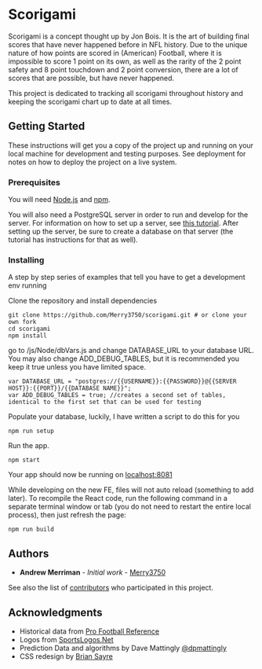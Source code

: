 # Scorigami

Scorigami is a concept thought up by Jon Bois. It is the art of building final scores that have never happened before in NFL history. Due to the unique nature of how points are scored in (American) Football, where it is impossible to score 1 point on its own, as well as the rarity of the 2 point safety and 8 point touchdown and 2 point conversion, there are a lot of scores that are possible, but have never happened.

This project is dedicated to tracking all scorigami throughout history and keeping the scorigami chart up to date at all times.

## Getting Started

These instructions will get you a copy of the project up and running on your local machine for development and testing purposes. See deployment for notes on how to deploy the project on a live system.

### Prerequisites

You will need [Node.js](https://nodejs.org/en/) and [npm](https://www.npmjs.com/).

You will also need a PostgreSQL server in order to run and develop for the server. For information on how to set up a server, see [this tutorial](https://www.techrepublic.com/blog/diy-it-guy/diy-a-postgresql-database-server-setup-anyone-can-handle/). After setting up the server, be sure to create a database on that server (the tutorial has instructions for that as well).

### Installing

A step by step series of examples that tell you have to get a development env running

Clone the repository and install dependencies

```
git clone https://github.com/Merry3750/scorigami.git # or clone your own fork
cd scorigami
npm install
```

go to /js/Node/dbVars.js and change DATABASE_URL to your database URL. You may also change ADD_DEBUG_TABLES, but it is recommended you keep it true unless you have limited space. 

```
var DATABASE_URL = "postgres://{{USERNAME}}:{{PASSWORD}}@{{SERVER HOST}}:{{PORT}}/{{DATABASE NAME}}";
var ADD_DEBUG_TABLES = true; //creates a second set of tables, identical to the first set that can be used for testing
```

Populate your database, luckily, I have written a script to do this for you

```
npm run setup
```

Run the app.

```
npm start
```

Your app should now be running on [localhost:8081](http://localhost:8081/)

While developing on the new FE, files will not auto reload (something to add later). 
To recompile the React code, run the following command in a separate terminal window or tab (you do not need to restart the entire local process), then just refresh the page:
```
npm run build
```

## Authors

* **Andrew Merriman** - *Initial work* - [Merry3750](https://github.com/Merry3750)

See also the list of [contributors](https://github.com/Merry3750/scorigami/graphs/contributors) who participated in this project.

## Acknowledgments

* Historical data from [Pro Football Reference](https://www.pro-football-reference.com/)
* Logos from [SportsLogos.Net](http://www.sportslogos.net/)
* Prediction Data and algorithms by Dave Mattingly [@dpmattingly](https://twitter.com/dpmattingly)
* CSS redesign by [Brian Sayre](https://github.com/briansayre)